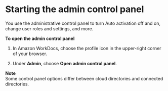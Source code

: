 # Starting the admin control panel<a name="start-console"></a>

You use the administrative control panel to turn Auto activation off and on, change user roles and settings, and more\.

**To open the admin control panel**

1. In Amazon WorkDocs, choose the profile icon in the upper\-right corner of your browser\.

1. Under **Admin**, choose **Open admin control panel**\.

**Note**  
Some control panel options differ between cloud directories and connected directories\.